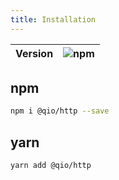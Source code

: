 ```yaml
---
title: Installation
---
```


| Version | ![npm](https://img.shields.io/npm/v/@qio/http.svg) |
| :-----: | -------------------------------------------------: |


## npm

```bash
npm i @qio/http --save
```

## yarn

```bash
yarn add @qio/http
```
